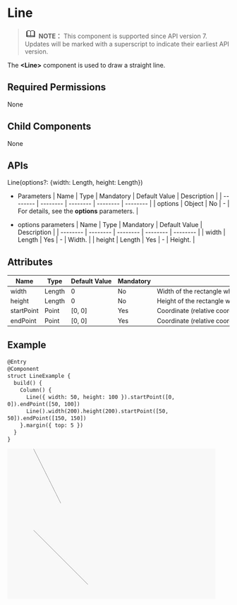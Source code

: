 # Line


> ![icon-note.gif](public_sys-resources/icon-note.gif) **NOTE：**
> This component is supported since API version 7. Updates will be marked with a superscript to indicate their earliest API version.


The **&lt;Line&gt;** component is used to draw a straight line.


## Required Permissions

None


## Child Components

None


## APIs

Line(options?: {width: Length, height: Length})

- Parameters
    | Name | Type | Mandatory | Default&nbsp;Value | Description | 
  | -------- | -------- | -------- | -------- | -------- |
  | options | Object | No | - | For&nbsp;details,&nbsp;see&nbsp;the&nbsp;**options**&nbsp;parameters. | 

- options parameters
    | Name | Type | Mandatory | Default&nbsp;Value | Description | 
  | -------- | -------- | -------- | -------- | -------- |
  | width | Length | Yes | - | Width. | 
  | height | Length | Yes | - | Height. | 


## Attributes

  | Name | Type | Default&nbsp;Value | Mandatory | Description | 
| -------- | -------- | -------- | -------- | -------- |
| width | Length | 0 | No | Width&nbsp;of&nbsp;the&nbsp;rectangle&nbsp;where&nbsp;the&nbsp;straight&nbsp;line&nbsp;is&nbsp;located. | 
| height | Length | 0 | No | Height&nbsp;of&nbsp;the&nbsp;rectangle&nbsp;where&nbsp;the&nbsp;straight&nbsp;line&nbsp;is&nbsp;located. | 
| startPoint | Point | [0,&nbsp;0] | Yes | Coordinate&nbsp;(relative&nbsp;coordinate)&nbsp;of&nbsp;the&nbsp;start&nbsp;point&nbsp;of&nbsp;the&nbsp;straight&nbsp;line. | 
| endPoint | Point | [0,&nbsp;0] | Yes | Coordinate&nbsp;(relative&nbsp;coordinate)&nbsp;of&nbsp;the&nbsp;end&nbsp;point&nbsp;of&nbsp;the&nbsp;straight&nbsp;line. | 


## Example

  
```
@Entry
@Component
struct LineExample {
  build() {
    Column() {
      Line({ width: 50, height: 100 }).startPoint([0, 0]).endPoint([50, 100])
      Line().width(200).height(200).startPoint([50, 50]).endPoint([150, 150])
    }.margin({ top: 5 })
  }
}
```

![en-us_image_0000001256858387](figures/en-us_image_0000001256858387.jpg)
